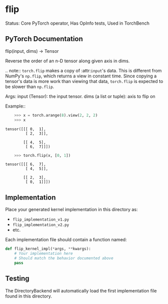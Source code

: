 # flip

Status: Core PyTorch operator, Has OpInfo tests, Used in TorchBench

## PyTorch Documentation

flip(input, dims) -> Tensor

Reverse the order of an n-D tensor along given axis in dims.

.. note::
    `torch.flip` makes a copy of :attr:`input`'s data. This is different from NumPy's `np.flip`,
    which returns a view in constant time. Since copying a tensor's data is more work than viewing that data,
    `torch.flip` is expected to be slower than `np.flip`.

Args:
    input (Tensor): the input tensor.
    dims (a list or tuple): axis to flip on

Example::

```python
    >>> x = torch.arange(8).view(2, 2, 2)
    >>> x
```
    tensor([[[ 0,  1],
             [ 2,  3]],

            [[ 4,  5],
             [ 6,  7]]])
```python
    >>> torch.flip(x, [0, 1])
```
    tensor([[[ 6,  7],
             [ 4,  5]],

            [[ 2,  3],
             [ 0,  1]]])

## Implementation

Place your generated kernel implementation in this directory as:
- `flip_implementation_v1.py`
- `flip_implementation_v2.py`
- etc.

Each implementation file should contain a function named:
```python
def flip_kernel_impl(*args, **kwargs):
    # Your implementation here
    # Should match the behavior documented above
    pass
```

## Testing

The DirectoryBackend will automatically load the first implementation file found in this directory.
